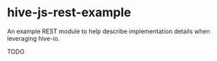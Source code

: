 # hive-js-rest-example
An example REST module to help describe implementation details when leveraging hive-io.

TODO
